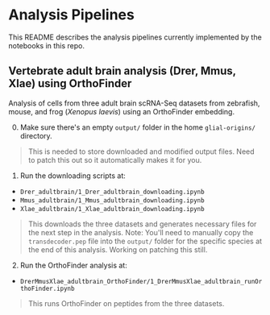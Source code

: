 # Analysis Pipelines

This README describes the analysis pipelines currently implemented by the notebooks in this repo.

## Vertebrate adult brain analysis (Drer, Mmus, Xlae) using OrthoFinder
Analysis of cells from three adult brain scRNA-Seq datasets from zebrafish, mouse, and frog (_Xenopus laevis_) using an OrthoFinder embedding.

0. Make sure there's an empty `output/` folder in the home `glial-origins/` directory.
> This is needed to store downloaded and modified output files.
> Need to patch this out so it automatically makes it for you.

1. Run the downloading scripts at:
- `Drer_adultbrain/1_Drer_adultbrain_downloading.ipynb`  
- `Mmus_adultbrain/1_Mmus_adultbrain_downloading.ipynb`  
- `Xlae_adultbrain/1_Xlae_adultbrain_downloading.ipynb` 
> This downloads the three datasets and generates necessary files for the next step in the analysis. 
> Note: You'll need to manually copy the `transdecoder.pep` file into the `output/` folder for the specific species at the end of this analysis.
> Working on patching this still.

2. Run the OrthoFinder analysis at:  
- `DrerMmusXlae_adultbrain_OrthoFinder/1_DrerMmusXlae_adultbrain_runOrthoFinder.ipynb`
> This runs OrthoFinder on peptides from the three datasets.

